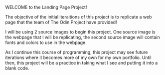 WELCOME to the Landing Page Project!

The objective of the initial iteraitions of this project is to replicate a web page that the team of The Odin Project have provided! 

I will be using 2 source images to begin this project. One source image is the webpage that I will be replicating, the second source image will contain fonts and colors to use in the webpage. 

As I continue this course of programming, this project may see future iterations where it becomes more of my own for my own portfolio. Until then, this project will be a practice in taking what I see and putting it into a blank code. 